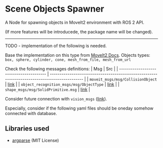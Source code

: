 # Scene Objects Spawner

A Node for spawning objects in MoveIt2 environment with ROS 2 API.

(If more features will be introducede, the package name will be changed).

---

TODO - implementation of the following is needed.


Base the implementation on this type from [MoveIt2 Docs](https://moveit.picknik.ai/main/doc/tutorials/planning_around_objects/planning_around_objects.html#create-a-collision-object).
Objects types: `box, sphere, cylinder, cone, mesh_from_file, mesh_from_url`

Check the following messages definitions:
| Msg                                      | Src                                                                                             |
| ---------------------------------------- | ----------------------------------------------------------------------------------------------- |
| `moveit_msgs/msg/CollisionObject`        | [link](https://github.com/ros-planning/moveit_msgs/blob/humble/msg/CollisionObject.msg)         |
| `object_recognition_msgs/msg/ObjectType` | [link](https://github.com/wg-perception/object_recognition_msgs/blob/ros2/msg/ObjectType.msg)   |
| `shape_msgs/msg/SolidPrimitive.msg`      | [link](https://github.com/ros2/common_interfaces/blob/humble/shape_msgs/msg/SolidPrimitive.msg) |

Consider future connection with `vision_msgs` ([link](https://github.com/ros-perception/vision_msgs)).

Especially, consider if the following yaml files should be oneday somehow connected with database.

## Libraries used
- [argparse](https://github.com/p-ranav/argparse) (MIT License)
